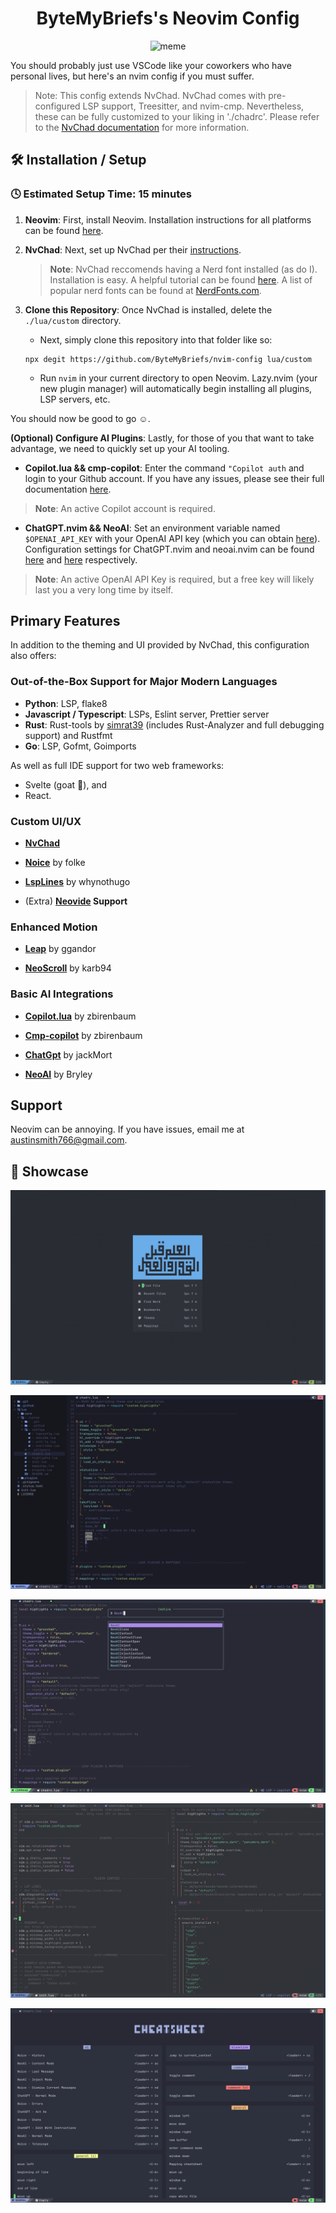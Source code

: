 <h1 align="center">
ByteMyBriefs's Neovim Config
</h1>

<!-- TODO: -->
<p align="center">
  <img alt="meme" src="https://filiphalas.com/static/img/posts/vscode-meme.jpeg" />
</p>

You should probably just use VSCode like your coworkers who have personal lives,
but here's an nvim config if you must suffer.

> Note: This config extends NvChad. NvChad comes with pre-configured LSP
> support, Treesitter, and nvim-cmp. Nevertheless, these can be fully customized
> to your liking in './chadrc'. Please refer to the
> [NvChad documentation](https://nvchad.com/) for more information.

## 🛠️ Installation / Setup

### 🕓 Estimated Setup Time: 15 minutes

1. **Neovim**: First, install Neovim. Installation instructions for all
   platforms can be found
   [here](https://github.com/neovim/neovim/wiki/Installing-Neovim).

2. **NvChad**: Next, set up NvChad per their
   [instructions](https://nvchad.com/docs/quickstart/install).

   > **Note**: NvChad reccomends having a Nerd font installed (as do I).
   > Installation is easy. A helpful tutorial can be found
   > [here](https://www.geekbits.io/how-to-install-nerd-fonts-on-mac/). A list
   > of popular nerd fonts can be found at
   > [NerdFonts.com](https://www.nerdfonts.com/).

3. **Clone this Repository**: Once NvChad is installed, delete the
   `./lua/custom` directory.
   - Next, simply clone this repository into that folder like so:
   ```
   npx degit https://github.com/ByteMyBriefs/nvim-config lua/custom
   ```
   - Run `nvim` in your current directory to open Neovim. Lazy.nvim (your new
     plugin manager) will automatically begin installing all plugins, LSP
     servers, etc.

You should now be good to go ☺️.

**(Optional) Configure AI Plugins**: Lastly, for those of you that want to take
advantage, we need to quickly set up your AI tooling.

- **Copilot.lua && cmp-copilot**: Enter the command `"Copilot auth` and login to
  your Github account. If you have any issues, please see their full
  documentation [here](https://github.com/zbirenbaum/copilot.lua).

> **Note**: An active Copilot account is required.

- **ChatGPT.nvim && NeoAI**: Set an environment variable named `$OPENAI_API_KEY`
  with your OpenAI API key (which you can obtain
  [here](https://platform.openai.com/account/api-keys)). Configuration settings
  for ChatGPT.nvim and neoai.nvim can be found
  [here](https://github.com/jackMort/ChatGPT.nvim) and
  [here](https://github.com/Bryley/neoai.nvim) respectively.

> **Note**: An active OpenAI API Key is required, but a free key will likely
> last you a very long time by itself.

## Primary Features

In addition to the theming and UI provided by NvChad, this configuration also
offers:

### Out-of-the-Box Support for Major Modern Languages

- **Python**: LSP, flake8
- **Javascript / Typescript**: LSPs, Eslint server, Prettier server
- **Rust**: Rust-tools by [simrat39](https://github.com/simrat39) (includes
  Rust-Analyzer and full debugging support) and Rustfmt
- **Go**: LSP, Gofmt, Goimports

As well as full IDE support for two web frameworks:

- Svelte (goat 🐐), and
- React.

### Custom UI/UX

- **[NvChad](https://github.com/NvChad/NvChad)**

- **[Noice](https://github.com/folke/noice.nvim)** by folke

- **[LspLines](https://git.sr.ht/~whynothugo/lsp_lines.nvim)** by whynothugo

- (Extra) **[Neovide](https://neovide.dev/) Support**

### Enhanced Motion

- **[Leap](https://github.com/ggandor/leap.nvim)** by ggandor

- **[NeoScroll](https://github.com/karb94/neoscroll.nvim)** by karb94

### Basic AI Integrations

- **[Copilot.lua](https://github.com/zbirenbaum/copilot.lua)** by zbirenbaum

- **[Cmp-copilot](https://github.com/zbirenbaum/copilot-cmp)** by zbirenbaum

- **[ChatGpt](https://github.com/jackMort/ChatGPT.nvim)** by jackMort

- **[NeoAI](https://github.com/Bryley/neoai.nvim)** by Bryley

## Support

Neovim can be annoying. If you have issues, email me at
[austinsmith766@gmail.com](mailto:austinsmith766@gmail.com).

## 🎪 Showcase

![Splash Screen](https://github.com/ByteMyBriefs/nvim-config/blob/main/.github/screenshots/splash.png?raw=true)

![Default View of Editor](https://github.com/ByteMyBriefs/nvim-config/blob/main/.github/screenshots/buf.png?raw=true)

![Noice Cmdline - Dracula](https://github.com/ByteMyBriefs/nvim-config/blob/main/.github/screenshots/cmd_dracula.png?raw=true)

![Split Buffers](https://github.com/ByteMyBriefs/nvim-config/blob/main/.github/screenshots/splitbufs.png?raw=true)

![Keymap](https://github.com/ByteMyBriefs/nvim-config/blob/main/.github/screenshots/keymap.png?raw=true)
